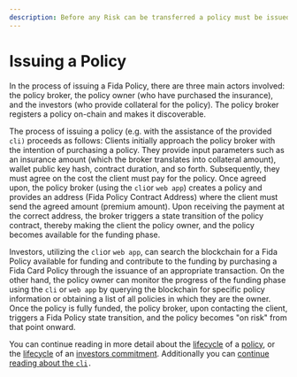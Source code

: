 ```yaml
---
description: Before any Risk can be transferred a policy must be issued.
---
```


# Issuing a Policy

In the process of issuing a Fida Policy, there are three main actors involved: the policy broker, the policy owner (who have purchased the insurance), and the investors (who provide collateral for the policy). The policy broker registers a  policy on-chain and makes it discoverable.&#x20;

The process of issuing a policy (e.g. with the assistance of the provided `cli)` proceeds as follows: Clients initially approach the policy broker with the intention of purchasing a policy. They provide input parameters such as an insurance amount (which the broker translates into collateral amount), wallet public key hash, contract duration, and so forth. Subsequently, they must agree on the cost the client must pay for the policy. Once agreed upon, the policy broker (using the `cli`or `web app`) creates a policy and provides an address (Fida Policy Contract Address) where the client must send the agreed amount (premium amount). Upon receiving the payment at the correct address, the broker triggers a state transition of the policy contract, thereby making the client the policy owner, and the policy becomes available for the funding phase.

Investors, utilizing the `cli`or `web app`, can search the blockchain for a Fida Policy available for funding and contribute to the funding by purchasing a Fida Card Policy through the issuance of an appropriate transaction. On the other hand, the policy owner can monitor the progress of the funding phase using the `cli` or `web app` by querying the blockchain for specific policy information or obtaining a list of all policies in which they are the owner. Once the policy is fully funded, the policy broker, upon contacting the client, triggers a Fida Policy state transition, and the policy becomes "on risk" from that point onward.

You can continue reading in more detail about the [lifecycle](../fida-policy/policy-life-cycle/) of a [policy](../fida-policy/policy-contract.md), or the [lifecycle](../investors/investor-contract-life-cycle/) of an [investors commitment](../investors/investor-contract.md). Additionally you can [continue reading about the `cli`](command-line-interface.md)`.`
